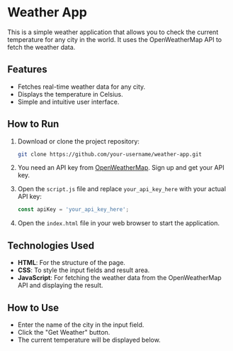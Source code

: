 # Weather App

This is a simple weather application that allows you to check the current temperature for any city in the world. It uses the OpenWeatherMap API to fetch the weather data.

## Features

- Fetches real-time weather data for any city.
- Displays the temperature in Celsius.
- Simple and intuitive user interface.

## How to Run

1. Download or clone the project repository:
    ```bash
    git clone https://github.com/your-username/weather-app.git
    ```

2. You need an API key from [OpenWeatherMap](https://openweathermap.org/api). Sign up and get your API key.

3. Open the `script.js` file and replace `your_api_key_here` with your actual API key:
    ```javascript
    const apiKey = 'your_api_key_here';
    ```

4. Open the `index.html` file in your web browser to start the application.

## Technologies Used

- **HTML**: For the structure of the page.
- **CSS**: To style the input fields and result area.
- **JavaScript**: For fetching the weather data from the OpenWeatherMap API and displaying the result.

## How to Use

- Enter the name of the city in the input field.
- Click the "Get Weather" button.
- The current temperature will be displayed below.

